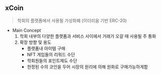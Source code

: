 ## xCoin
> 학회의 플랫폼에서 사용될 가상화폐 (이더리움 기반 ERC-20)
- Main Concept
  1. 학회 내부의 다양한 플랫폼과 서비스 사이에서 거래가 오갈 때 사용될 주 통화
  2. 확장 방향 및 용도
      - 플랫폼내 아이템 구매
      - NFT 게임들의 리워드 수단
      - 학회원들의 포인트제도 수단
      - 한정된 수의 코인을 두어 시장의 원리에 의해 원화로 구매가능하게함